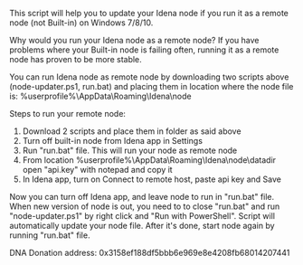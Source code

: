 This script will help you to update your Idena node if you run it as a remote node (not Built-in) on Windows 7/8/10.

Why would you run your Idena node as a remote node? If you have problems where your Built-in node is failing often, running it as a remote node has proven to be more stable.

You can run Idena node as remote node by downloading two scripts above (node-updater.ps1, run.bat) and placing them in location where the node file is:
%userprofile%\AppData\Roaming\Idena\node

Steps to run your remote node:
1. Download 2 scripts and place them in folder as said above
2. Turn off built-in node from Idena app in Settings
3. Run "run.bat" file. This will run your node as remote node
4. From location %userprofile%\AppData\Roaming\Idena\node\datadir open "api.key" with notepad and copy it
5. In Idena app, turn on Connect to remote host, paste api key and Save

Now you can turn off Idena app, and leave node to run in "run.bat" file.
When new version of node is out, you need to to close "run.bat" and run "node-updater.ps1" by right click and "Run with PowerShell". Script will automatically update your node file. After it's done, start node again by running "run.bat" file.


DNA Donation address: 0x3158ef188df5bbb6e969e8e4208fb68014207441